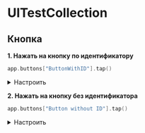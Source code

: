 # UITestCollection

<h2><b>Кнопка</b></h2>

<b>1. Нажать на кнопку по идентификатору</b>
```swift
app.buttons["ButtonWithID"].tap()
```

<details> 
  <summary>Настроить </summary>
   В Storyboard выбрать нужную кнопку > Identity inspector > Для Accessibility установить галочку "Enabled" > В поле Identifier указать название.<br><img src="https://i.ibb.co/n12ndhD/Screenshot-2019-08-10-at-14-14-50.png" alt="Screenshot-2019-08-10-at-14-14-50" border="0">
</details>

<b>2. Нажать на кнопку без идентификатора</b>

```swift
app.buttons["Button without ID"].tap()
```

<details> 
  <summary>Настроить </summary>
Указать имя кнопки, отображаемое в интерфейсе.<br><a href="https://ibb.co/5LMtgty"><img src="https://i.ibb.co/FzxNLNM/Screenshot-2019-08-10-at-14-38-10.png" alt="Screenshot-2019-08-10-at-14-38-10" width="150"></a>
</details>
